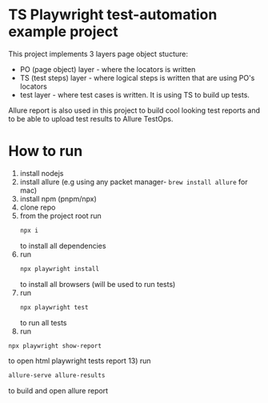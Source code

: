 # TS Playwright test-automation example project
This project implements 3 layers page object stucture:
 - PO (page object) layer - where the locators is written
 - TS (test steps) layer - where logical steps is written that are using PO's locators
 - test layer - where test cases is written. It is using TS to build up tests.

Allure report is also used in this project to build cool looking test reports and to be able to upload test results to Allure TestOps.

# How to run
1) install nodejs
2) install allure (e.g using any packet manager- ```brew install allure``` for mac) 
3) install npm (pnpm/npx)
4) clone repo
5) from the project root run
   ```bash
   npx i
   ```
   to install all dependencies
7) run
   ```bash
   npx playwright install
   ```
   to install all browsers (will be used to run tests)
9) run
   ```bash
   npx playwright test
   ```
   to run all tests
11) run
   ```bash
   npx playwright show-report
   ```
   to open html playwright tests report
13) run
   ```bash
   allure-serve allure-results
   ```
   to build and open allure report
